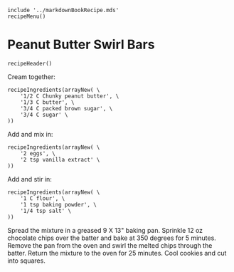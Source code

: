 ~~~ markdown-script
include '../markdownBookRecipe.mds'
recipeMenu()
~~~

# Peanut Butter Swirl Bars

~~~ markdown-script
recipeHeader()
~~~

Cream together:

~~~ markdown-script
recipeIngredients(arrayNew( \
    '1/2 C Chunky peanut butter', \
    '1/3 C butter', \
    '3/4 C packed brown sugar', \
    '3/4 C sugar' \
))
~~~

Add and mix in:

~~~ markdown-script
recipeIngredients(arrayNew( \
    '2 eggs', \
    '2 tsp vanilla extract' \
))
~~~

Add and stir in:

~~~ markdown-script
recipeIngredients(arrayNew( \
    '1 C flour', \
    '1 tsp baking powder', \
    '1/4 tsp salt' \
))
~~~

Spread the mixture in a greased 9 X 13" baking pan. Sprinkle 12 oz chocolate chips over the batter
and bake at 350 degrees for 5 minutes. Remove the pan from the oven and swirl the melted chips
through the batter. Return the mixture to the oven for 25 minutes. Cool cookies and cut into
squares.
